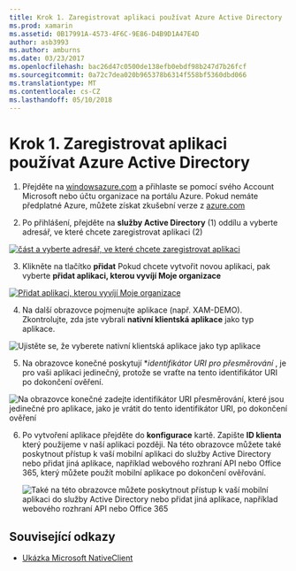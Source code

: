 ```yaml
---
title: Krok 1. Zaregistrovat aplikaci používat Azure Active Directory
ms.prod: xamarin
ms.assetid: 0B17991A-4573-4F6C-9E86-D4B9D1A47E4D
author: asb3993
ms.author: amburns
ms.date: 03/23/2017
ms.openlocfilehash: bac26d47c0500de138efb0ebdf98b247d7b26fcf
ms.sourcegitcommit: 0a72c7dea020b965378b6314f558bf5360dbd066
ms.translationtype: MT
ms.contentlocale: cs-CZ
ms.lasthandoff: 05/10/2018
---
```

# <a name="step-1-register-an-app-to-use-azure-active-directory"></a>Krok 1. Zaregistrovat aplikaci používat Azure Active Directory

1. Přejděte na [windowsazure.com](https://manage.windowsazure.com) a přihlaste se pomocí svého Account Microsoft nebo účtu organizace na portálu Azure. Pokud nemáte předplatné Azure, můžete získat zkušební verze z [azure.com](http://www.azure.com)

2. Po přihlášení, přejděte na **služby Active Directory** (1) oddílu a vyberte adresář, ve které chcete zaregistrovat aplikaci (2)

  [ ![](register-images/01.-active-directory-in-azure-portal-sml.jpg "část a vyberte adresář, ve které chcete zaregistrovat aplikaci")](register-images/01.-active-directory-in-azure-portal.jpg#lightbox)

3. Klikněte na tlačítko **přidat** Pokud chcete vytvořit novou aplikaci, pak vyberte **přidat aplikaci, kterou vyvíjí Moje organizace**

  [ ![](register-images/02.-add-new-application-sml.jpg "Přidat aplikaci, kterou vyvíjí Moje organizace")](register-images/02.-add-new-application.jpg#lightbox)

4. Na další obrazovce pojmenujte aplikace (např. XAM-DEMO).
  Zkontrolujte, zda jste vybrali **nativní klientská aplikace** jako typ aplikace.

  ![](register-images/03.-app-name.jpg "Ujistěte se, že vyberete nativní klientská aplikace jako typ aplikace")

5. Na obrazovce konečné poskytují **identifikátor URI pro přesměrování* , je pro vaši aplikaci jedinečný, protože se vraťte na tento identifikátor URI po dokončení ověření.

  ![](register-images/04.-app-redirect.jpg "Na obrazovce konečné zadejte identifikátor URI přesměrování, které jsou jedinečné pro aplikace, jako je vrátit do tento identifikátor URI, po dokončení ověření")

6. Po vytvoření aplikace přejděte do **konfigurace** kartě. Zapište **ID klienta** který použijeme v naší aplikaci později. Na této obrazovce můžete také poskytnout přístup k vaší mobilní aplikaci do služby Active Directory nebo přidat jiná aplikace, například webového rozhraní API nebo Office 365, který můžete použít mobilní aplikace po dokončení ověřování.

    ![](register-images/05.-configure.jpg "Také na této obrazovce můžete poskytnout přístup k vaší mobilní aplikaci do služby Active Directory nebo přidat jiná aplikace, například webového rozhraní API nebo Office 365")



## <a name="related-links"></a>Související odkazy

- [Ukázka Microsoft NativeClient](https://github.com/AzureADSamples/NativeClient-MultiTarget-DotNet)
